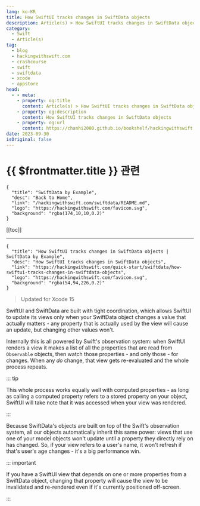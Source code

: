 ```yaml
---
lang: ko-KR
title: How SwiftUI tracks changes in SwiftData objects
description: Article(s) > How SwiftUI tracks changes in SwiftData objects
category:
  - Swift
  - Article(s)
tag: 
  - blog
  - hackingwithswift.com
  - crashcourse
  - swift
  - swiftdata
  - xcode
  - appstore
head:
  - - meta:
    - property: og:title
      content: Article(s) > How SwiftUI tracks changes in SwiftData objects
    - property: og:description
      content: How SwiftUI tracks changes in SwiftData objects
    - property: og:url
      content: https://chanhi2000.github.io/bookshelf/hackingwithswift.com/swiftdata/how-swiftui-tracks-changes-in-swiftdata-objects.html
date: 2023-09-30
isOriginal: false
---
```


# {{ $frontmatter.title }} 관련

```component VPCard
{
  "title": "SwiftData by Example",
  "desc": "Back to Home",
  "link": "/hackingwithswift.com/swiftdata/README.md",
  "logo": "https://hackingwithswift.com/favicon.svg",
  "background": "rgba(174,10,10,0.2)"
}
```

[[toc]]

---

```component VPCard
{
  "title": "How SwiftUI tracks changes in SwiftData objects | SwiftData by Example",
  "desc": "How SwiftUI tracks changes in SwiftData objects",
  "link": "https://hackingwithswift.com/quick-start/swiftdata/how-swiftui-tracks-changes-in-swiftdata-objects", 
  "logo": "https://hackingwithswift.com/favicon.svg",
  "background": "rgba(54,94,226,0.2)"
}
```

> Updated for Xcode 15

SwiftUI and SwiftData are built with tight coordination, which allows SwiftUI to update its views only when your SwiftData object changes a value that actually matters - any property that is actually used by the view will cause an update, but changing other values won't.

Internally this is all powered by Swift's observation system: when SwiftUI renders a view it makes a list of all the properties that are read from `Observable` objects, then watch those properties - and only those - for changes. When any *do* change, that view gets re-evaluated and the whole process repeats.

::: tip

This whole process works equally well with computed properties - as long as calling a computed property refers to a stored property on your object, SwiftUI will take note that it was accessed when your view was rendered.

:::

Because SwiftData's objects are built on top of the Swift's observation system, all our objects automatically inherit this same power: views that use one of your model objects won't update until a property they directly rely on has changed. So, if your view refers to a user's name, it won't refresh if that's user's age changes - it's a big performance win.

::: important

If you have a SwiftUI view that depends on one or more properties from a SwiftData object, changing that property will cause the view to be invalidated and re-rendered even if it's currently positioned off-screen.

:::


